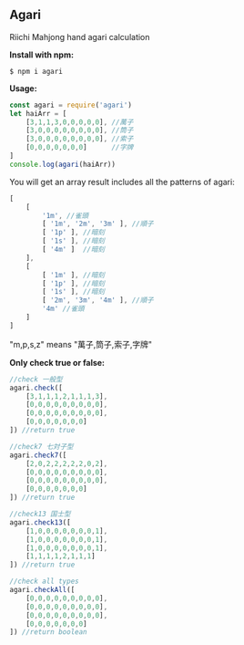 ## Agari
Riichi Mahjong hand agari calculation

**Install with npm:**
```
$ npm i agari
```

**Usage:**
```js
const agari = require('agari')
let haiArr = [
    [3,1,1,3,0,0,0,0,0], //萬子
    [3,0,0,0,0,0,0,0,0], //筒子
    [3,0,0,0,0,0,0,0,0], //索子
    [0,0,0,0,0,0,0]      //字牌
]
console.log(agari(haiArr))
```
You will get an array result includes all the patterns of agari:
```js
[
    [
        '1m', //雀頭
        [ '1m', '2m', '3m' ], //順子
        [ '1p' ], //暗刻
        [ '1s' ], //暗刻
        [ '4m' ]  //暗刻
    ],
    [
        [ '1m' ], //暗刻
        [ '1p' ], //暗刻
        [ '1s' ], //暗刻
        [ '2m', '3m', '4m' ], //順子
        '4m' //雀頭
    ]
]
```
"m,p,s,z" means "萬子,筒子,索子,字牌"

**Only check true or false:**
```js
//check 一般型
agari.check([
    [3,1,1,1,2,1,1,1,3],
    [0,0,0,0,0,0,0,0,0],
    [0,0,0,0,0,0,0,0,0],
    [0,0,0,0,0,0,0]
]) //return true

//check7 七対子型
agari.check7([
    [2,0,2,2,2,2,2,0,2],
    [0,0,0,0,0,0,0,0,0],
    [0,0,0,0,0,0,0,0,0],
    [0,0,0,0,0,0,0]
]) //return true

//check13 国士型
agari.check13([
    [1,0,0,0,0,0,0,0,1],
    [1,0,0,0,0,0,0,0,1],
    [1,0,0,0,0,0,0,0,1],
    [1,1,1,1,2,1,1,1]
]) //return true

//check all types
agari.checkAll([
    [0,0,0,0,0,0,0,0,0],
    [0,0,0,0,0,0,0,0,0],
    [0,0,0,0,0,0,0,0,0],
    [0,0,0,0,0,0,0]
]) //return boolean
```
